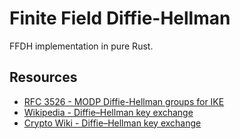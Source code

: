 # Finite Field Diffie-Hellman

FFDH implementation in pure Rust.

## Resources

- [RFC 3526 - MODP Diffie-Hellman groups for IKE](https://www.rfc-editor.org/rfc/rfc3526)
- [Wikipedia - Diffie–Hellman key exchange](https://en.wikipedia.org/wiki/Diffie–Hellman_key_exchange)
- [Crypto Wiki - Diffie–Hellman key exchange](https://cryptography.fandom.com/wiki/Diffie–Hellman_key_exchange)
